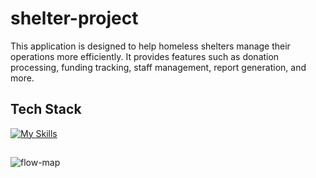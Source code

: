 # shelter-project

This application is designed to help homeless shelters manage their operations more efficiently. It provides features such as donation processing, funding tracking, staff management, report generation, and more.

## Tech Stack

[![My Skills](https://skillicons.dev/icons?i=react,ts,python,flask)](https://skillicons.dev)

##
![flow-map](./client/assets/screenshots/flow-map.jpg)

<!-- ### Dashboard

<img src="./shelter-project/assets/screenshots/dashboard.png" alt="dashboard" width="300" />

### Browse

<img src="./shelter-project/assets/screenshots/browse.png" alt="browse" width="300" />

### Shelter Home

<img src="./shelter-project/assets/screenshots/shelter-home.png" alt="shelter-home" width="300" />

### Donations

<img src="./shelter-project/assets/screenshots/donations.png" alt="donations" width="300" />

### Filter Donations

<img src="./shelter-project/assets/screenshots/filter-donations.png" alt="filter-donations" width="300" />

### Profile

<img src="./shelter-project/assets/screenshots/profile.png" alt="profile" width="300" /> -->
